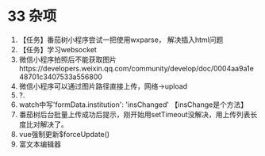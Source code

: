 # 33 杂项

1. 【任务】番茄树小程序尝试一把使用wxparse， 解决插入html问题
2. 【任务】学习websocket
3. 微信小程序拍照后不能获取图片https://developers.weixin.qq.com/community/develop/doc/0004aa9a1e48701c3407533a556800
4. 微信小程序可以通过图片路径直接上传，网络->upload
5. ?.
6. watch中写'formData.institution': 'insChanged' 【insChange是个方法】
7. 番茄树后台批量上传成功后提示，刚开始用setTimeout没解决，用上传列表长度比对解决了。
8. vue强制更新$forceUpdate()
9. 富文本编辑器


